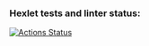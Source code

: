 ### Hexlet tests and linter status:
[![Actions Status](https://github.com/Imankulov-ruslan/frontend-project-lvl1/actions/workflows/hexlet-check.yml/badge.svg)](https://github.com/Imankulov-ruslan/frontend-project-lvl1/actions)